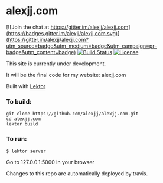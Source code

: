 # alexjj.com

[![Join the chat at https://gitter.im/alexjj/alexjj.com](https://badges.gitter.im/alexjj/alexjj.com.svg)](https://gitter.im/alexjj/alexjj.com?utm_source=badge&utm_medium=badge&utm_campaign=pr-badge&utm_content=badge)
[![Build Status](https://travis-ci.org/alexjj/alexjj.com.svg?branch=master)](https://travis-ci.org/alexjj/alexjj.com)
[![License](https://img.shields.io/badge/license-MIT-green.svg)](https://github.com/alexjj/alexjj.com/blob/master/LICENSE)

This site is currently under development. 

It will be the final code for my website: alexjj.com

Built with [Lektor](http://getlektor.com)

### To build:
```
git clone https://github.com/alexjj/alexjj.com.git
cd alexjj.com
lektor build
```
### To run:
```
$ lektor server
```
Go to 127.0.0.1:5000 in your browser

Changes to this repo are automatically deployed by travis.
